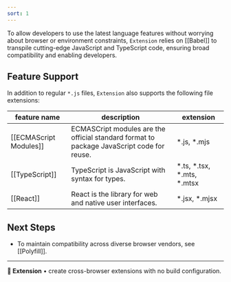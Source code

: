 ```yaml
---
sort: 1
---
```


To allow developers to use the latest language features without worrying about browser or environment constraints, `Extension` relies on [[Babel]] to transpile cutting-edge JavaScript and TypeScript code, ensuring broad compatibility and enabling developers.

## Feature Support

In addition to regular `*.js` files, `Extension` also supports the following file extensions:

| feature name | description | extension|
|-|-|-|
| [[ECMAScript Modules]] | ECMASCript modules are the official standard format to package JavaScript code for reuse. | *.js, *.mjs |
| [[TypeScript]] | TypeScript is JavaScript with syntax for types. | *.ts, *.tsx, *.mts, *.mtsx |
| [[React]] | React is the library for web and native user interfaces. | *.jsx, *.mjsx |

## Next Steps

* To maintain compatibility across diverse browser vendors, see [[Polyfill]].

---

**🧩 Extension** • create cross-browser extensions with no build configuration.
